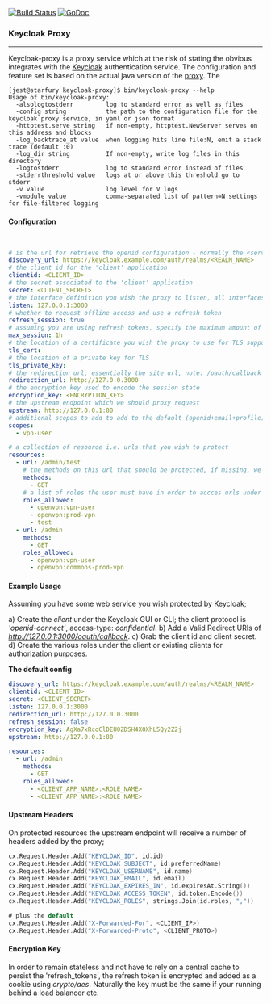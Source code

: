 [![Build Status](https://travis-ci.org/gambol99/keycloak-proxy.svg?branch=master)](https://travis-ci.org/gambol99/keycloak-proxy)
[![GoDoc](http://godoc.org/github.com/gambol99/keycloak-proxy?status.png)](http://godoc.org/github.com/gambol99/keycloak-proxy)

### **Keycloak Proxy**
----

Keycloak-proxy is a proxy service which at the risk of stating the obvious integrates with the [Keycloak](https://github.com/keycloak/keycloak) authentication service. The configuration and feature set is based on the actual java version of the [proxy](https://docs.jboss.org/keycloak/docs/1.1.0.Beta2/userguide/html/proxy.html). The 

```shell
[jest@starfury keycloak-proxy]$ bin/keycloak-proxy --help
Usage of bin/keycloak-proxy:
  -alsologtostderr         log to standard error as well as files
  -config string           the path to the configuration file for the keycloak proxy service, in yaml or json format
  -httptest.serve string   if non-empty, httptest.NewServer serves on this address and blocks
  -log_backtrace_at value  when logging hits line file:N, emit a stack trace (default :0)
  -log_dir string          If non-empty, write log files in this directory
  -logtostderr             log to standard error instead of files
  -stderrthreshold value   logs at or above this threshold go to stderr
  -v value                 log level for V logs
  -vmodule value           comma-separated list of pattern=N settings for file-filtered logging
```

#### **Configuration**

```YAML


# is the url for retrieve the openid configuration - normally the <server>/auth/realm/<realm_name>
discovery_url: https://keycloak.example.com/auth/realms/<REALM_NAME>
# the client id for the 'client' application
clientid: <CLIENT_ID>
# the secret associated to the 'client' application
secret: <CLIENT_SECRET>
# the interface definition you wish the proxy to listen, all interfaces is specified as ':<port>'
listen: 127.0.0.1:3000
# whether to request offline access and use a refresh token
refresh_session: true
# assuming you are using refresh tokens, specify the maximum amount of time the refresh token can last
max_session: 1h
# the location of a certificate you wish the proxy to use for TLS support
tls_cert:
# the location of a private key for TLS
tls_private_key:
# the redirection url, essentially the site url, note: /oauth/callback is added at the end
redirection_url: http://127.0.0.3000
# the encryption key used to encode the session state
encryption_key: <ENCRYPTION_KEY>
# the upstream endpoint which we should proxy request
upstream: http://127.0.0.1:80
# additional scopes to add to add to the default (openid+email+profile)
scopes:
  - vpn-user

# a collection of resource i.e. urls that you wish to protect
resources:
  - url: /admin/test
    # the methods on this url that should be protected, if missing, we assuming all
    methods:
      - GET
    # a list of roles the user must have in order to accces urls under the above
    roles_allowed:
      - openvpn:vpn-user
      - openvpn:prod-vpn
      - test
  - url: /admin
    methods:
      - GET
    roles_allowed:
      - openvpn:vpn-user
      - openvpn:commons-prod-vpn
```


#### **Example Usage**

Assuming you have some web service you wish protected by Keycloak;

a) Create the *client* under the Keycloak GUI or CLI; the client protocol is *'openid-connect'*, access-type:  *confidential*.
b) Add a Valid Redirect URIs of *http://127.0.0.1:3000/oauth/callback*.
c) Grab the client id and client secret.
d) Create the various roles under the client or existing clients for authorization purposes.

**The default config**

```YAML
discovery_url: https://keycloak.example.com/auth/realms/<REALM_NAME>
clientid: <CLIENT_ID>
secret: <CLIENT_SECRET>
listen: 127.0.0.1:3000
redirection_url: http://127.0.0.3000
refresh_session: false
encryption_key: AgXa7xRcoClDEU0ZDSH4X0XhL5Qy2Z2j
upstream: http://127.0.0.1:80

resources:
  - url: /admin
    methods:
      - GET
    roles_allowed:
      - <CLIENT_APP_NAME>:<ROLE_NAME>
      - <CLIENT_APP_NAME>:<ROLE_NAME>
```

#### **Upstream Headers**

On protected resources the upstream endpoint will receive a number of headers added by the proxy;

```GO
cx.Request.Header.Add("KEYCLOAK_ID", id.id)
cx.Request.Header.Add("KEYCLOAK_SUBJECT", id.preferredName)
cx.Request.Header.Add("KEYCLOAK_USERNAME", id.name)
cx.Request.Header.Add("KEYCLOAK_EMAIL", id.email)
cx.Request.Header.Add("KEYCLOAK_EXPIRES_IN", id.expiresAt.String())
cx.Request.Header.Add("KEYCLOAK_ACCESS_TOKEN", id.token.Encode())
cx.Request.Header.Add("KEYCLOAK_ROLES", strings.Join(id.roles, ","))

# plus the default
cx.Request.Header.Add("X-Forwarded-For", <CLIENT_IP>)
cx.Request.Header.Add("X-Forwarded-Proto", <CLIENT_PROTO>)
```

#### **Encryption Key**

In order to remain stateless and not have to rely on a central cache to persist the 'refresh_tokens', the refresh token is encrypted and added as a cookie using *crypto/aes*. Naturally the key must be the same if your running behind a load balancer etc.  
